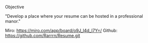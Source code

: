 Objective

"Develop a place where your resume can be hosted in a professional manor."

Miro: https://miro.com/app/board/o9J_l4d_I7Y=/
Github: https://github.com/Rarrrn/Resume.git
